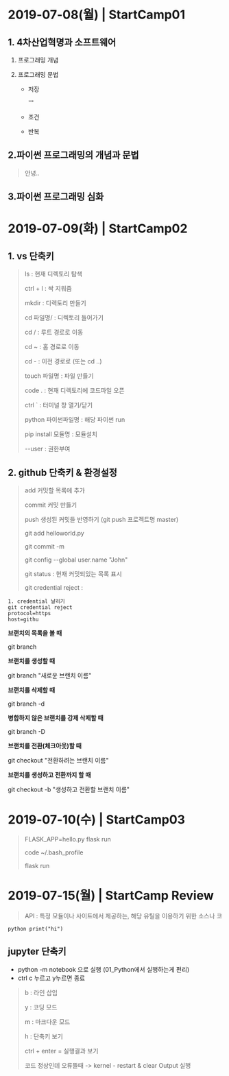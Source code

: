 # 2019-07-08(월) | StartCamp01

## 1. 4차산업혁명과 소프트웨어

 1. 프로그래밍 개념

 2. 프로그래밍 문법

    - 저장

      '''

    - 조건

    - 반복

## 2.파이썬 프로그래밍의 개념과 문법

> 안녕..



## 3.파이썬 프로그래밍 심화





# 2019-07-09(화) | StartCamp02

## 1. vs 단축키

>ls : 현재 디렉토리 탐색
>
>ctrl + l : 싹 지워줌
>
>mkdir : 디렉토리 만들기
>
>cd 파일명/ : 디렉토리 들어가기
>
>cd / : 루트 경로로 이동
>
>cd ~ : 홈 경로로 이동
>
>cd - : 이전 경로로 (또는 cd ..)
>
>touch 파일명 : 파일 만들기
>
>code . : 현재 디렉토리에 코드파일 오픈
>
>ctrl ` : 터미널 창 열기/닫기
>
>python 파이썬파일명 : 해당 파이썬 run
>
>pip install 모듈명 : 모듈설치
>
>--user : 권한부여

## 2. github 단축키 & 환경설정

> add	 커밋할 목록에 추가
>
> commit 	커밋 만들기
>
> push 	생성된 커밋들 반영하기 (git push 프로젝트명 master)
>
> git add helloworld.py 
>
> git commit -m
>
> git config --global user.name "John"
>
> git status : 현재 커밋되있는 목록 표시
>
> git credential reject : 

```
1. credential 날리기
git credential reject
protocol=https
host=githu
```



**브랜치의 목록을 볼 때**

git branch

**브랜치를 생성할 때** 

git branch "새로운 브랜치 이름"

**브랜치를 삭제할 때**

git branch -d

**병합하지 않은 브랜치를 강제 삭제할 때** 

git branch -D

**브랜치를 전환(체크아웃)할 때**

git checkout "전환하려는 브랜치 이름"

**브랜치를 생성하고 전환까지 할 때** 

git checkout -b "생성하고 전환할 브랜치 이름"



# 2019-07-10(수) | StartCamp03

> FLASK_APP=hello.py flask run
>
> code ~/.bash_profile
>
> flask run

# 2019-07-15(월) | StartCamp Review

>API : 특정 모듈이나 사이트에서 제공하는, 해당 유틸을 이용하기 위한 소스나 코



`python print("hi")`



## jupyter 단축키

- python -m notebook 으로 실행 (01_Python에서 실행하는게 편리)
- ctrl c 누르고 y누르면 종료



>b : 라인 삽입
>
>y : 코딩 모드
>
>m : 마크다운 모드
>
>h : 단축키 보기
>
>ctrl + enter = 실행결과 보기
>
>코드 정상인데 오류뜰때 -> kernel - restart & clear Output 실행



